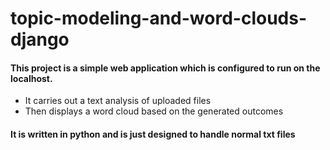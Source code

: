 # topic-modeling-and-word-clouds-django
#### This project is a simple web application which is configured to run on the localhost.
* It carries out a text analysis of uploaded files 
* Then displays a word cloud based on the generated outcomes
#### It is written in python and is just designed to handle normal txt files

